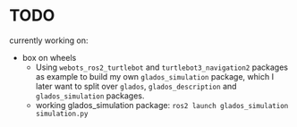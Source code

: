 # TODO
currently working on:
- box on wheels
    - Using `webots_ros2_turtlebot` and `turtlebot3_navigation2` packages as example to build my own `glados_simulation` package, which I later want to split over `glados`, `glados_description` and `glados_simulation` packages.
    - working glados_simulation package: `ros2 launch glados_simulation simulation.py`